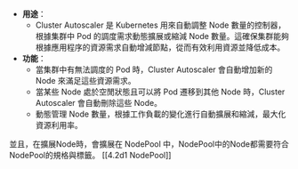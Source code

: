- **用途**：
	- Cluster Autoscaler 是 Kubernetes 用來自動調整 Node 數量的控制器，根據集群中 Pod 的調度需求動態擴展或縮減 Node 數量。這確保集群能夠根據應用程序的資源需求自動增減節點，從而有效利用資源並降低成本。
- **功能**：
	- 當集群中有無法調度的 Pod 時，Cluster Autoscaler 會自動增加新的 Node 來滿足這些資源需求。
	- 當某些 Node 處於空閒狀態且可以將 Pod 遷移到其他 Node 時，Cluster Autoscaler 會自動刪除這些 Node。
	- 動態管理 Node 數量，根據工作負載的變化進行自動擴展和縮減，最大化資源利用率。


並且，在擴展Node時，會擴展在 NodePool 中，NodePool中的Node都需要符合NodePool的規格與標籤。
[[4.2d1 NodePool]]